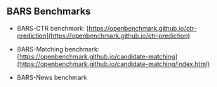
## BARS Benchmarks

+ BARS-CTR benchmark: [https://openbenchmark.github.io/ctr-prediction](https://openbenchmark.github.io/ctr-prediction)

+ BARS-Matching benchmark: [https://openbenchmark.github.io/candidate-matching](https://openbenchmark.github.io/candidate-matching/index.html)

+ BARS-News benchmark




